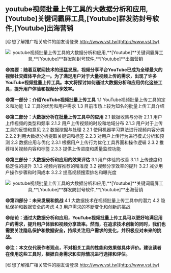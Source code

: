 ## **youtube视频批量上传工具的大数据分析和应用,**[Youtube]**关键词霸屏工具,**[Youtube]**群发防封号软件,**[Youtube]**出海营销**

[😍想了解推广相关软件的朋友请登录 http://www.vst.tw](http://www.vst.tw)

 <center><img src="https://vst.tw/MP4/tuiguang/png/8.png" alt="youtube视频批量上传工具的大数据分析和应用,**[Youtube]**关键词霸屏工具,**[Youtube]**群发防封号软件,**[Youtube]**出海营销"></center>

**😄摘要：随着互联网技术的迅猛发展，视频分享平台YouTube已成为全球最大的视频社交媒体平台之一。为了满足用户对于大量视频上传的需求，出现了许多YouTube视频批量上传工具。本文将探讨如何通过大数据分析和应用优化这些工具，提升用户体验和视频分享效率。**

**😄第一部分：介绍YouTube视频批量上传工具**
1.1 YouTube视频批量上传工具的定义和功能
1.2 工具的优势和用户需求
1.3 目前市场上较为知名的批量上传工具介绍

**😄第二部分：大数据分析在批量上传工具中的应用**
2.1 数据收集与分析
2.1.1 用户上传视频的类型和频率
2.1.2 用户上传视频的时段和地域分布
2.1.3 用户对于上传工具的反馈和意见
2.2 数据挖掘与处理
2.2.1 使用机器学习算法进行视频内容分类
2.2.2 利用大数据分析提取关键词和标签
2.2.3 对用户上传行为进行模式分析和预测
2.3 数据应用与优化
2.3.1 根据用户上传行为优化工具界面和操作逻辑
2.3.2 推荐相关视频内容和标签
2.3.3 提供上传进度和质量监控功能

**😄第三部分：大数据分析和应用的效果评估**
3.1 用户体验的改善
3.1.1 上传速度和稳定性的提升
3.1.2 视频内容推荐的精准度
3.2 视频分享效率的提升
3.2.1 减少用户操作步骤和时间成本
3.2.2 提高视频搜索排名和曝光度

 <center><img src="https://vst.tw/MP4/tuiguang/png/6.png" alt="youtube视频批量上传工具的大数据分析和应用,**[Youtube]**关键词霸屏工具,**[Youtube]**群发防封号软件,**[Youtube]**出海营销"></center>

**😄第四部分：未来发展和挑战**
4.1 大数据技术在视频批量上传工具中的潜力
4.2 隐私保护和数据安全的考虑
4.3 用户需求的不断变化和创新的挑战

**😄结论：通过大数据分析和应用，YouTube视频批量上传工具可以更好地满足用户的需求，提升用户体验和视频分享效率。然而，在追求技术创新的同时，我们也需要关注隐私保护和数据安全，持续关注用户需求的变化，并积极应对未来的挑战。**

**😄注：本文仅代表作者观点，不对相关工具的性能和效果做具体评价。建议读者在使用这些工具时，根据自身需求和实际情况进行选择和评估。**

[😍想了解推广相关软件的朋友请登录 http://www.vst.tw](http://www.vst.tw)



